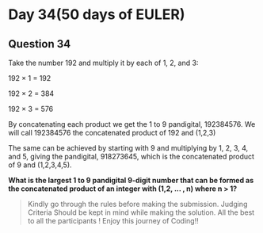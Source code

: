 
# Day 34(50 days of EULER)

## Question 34

Take the number 192 and multiply it by each of 1, 2, and 3:

192 × 1 = 192

192 × 2 = 384

192 × 3 = 576

By concatenating each product we get the 1 to 9 pandigital, 192384576.
 We will call 192384576 the concatenated product of 192 and (1,2,3)

The same can be achieved by starting with 9 and multiplying by 1, 2, 3, 4, and 5, 
giving the pandigital, 918273645, which is the concatenated product of 9 and (1,2,3,4,5).

**What is the largest 1 to 9 pandigital 9-digit number that can be formed as the concatenated product of an integer with (1,2, ... , n) where n > 1?**

> Kindly go through the rules before making the submission.
>Judging Criteria Should be kept in mind while making the solution.
>All the best to all the participants ! Enjoy this journey of Coding!!
